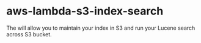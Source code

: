 # aws-lambda-s3-index-search
The will allow you to maintain your index in S3 and run your Lucene search across S3 bucket.
